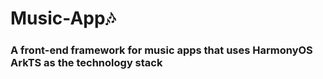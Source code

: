 # Music-App🎶

### A front-end framework for music apps that uses HarmonyOS ArkTS as the technology stack
